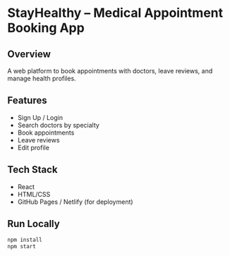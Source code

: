 # StayHealthy – Medical Appointment Booking App

## Overview
A web platform to book appointments with doctors, leave reviews, and manage health profiles.

## Features
- Sign Up / Login
- Search doctors by specialty
- Book appointments
- Leave reviews
- Edit profile

## Tech Stack
- React
- HTML/CSS
- GitHub Pages / Netlify (for deployment)

## Run Locally
```bash
npm install
npm start
